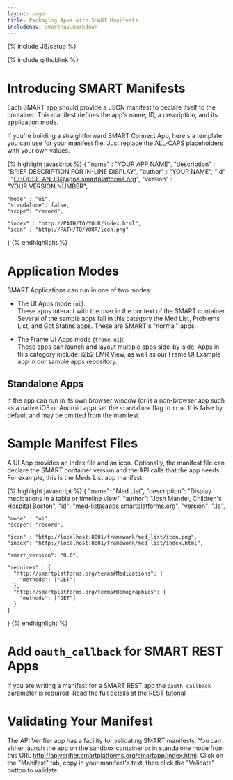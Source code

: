 ```yaml
---
layout: page
title: Packaging Apps with SMART Manifests
includenav: smartnav.markdown
---
```

{% include JB/setup %}
<div id="toc"></div>

<div class='simple_small_box'>{% include githublink %}</div>

# Introducing SMART Manifests

Each SMART app should provide a JSON manifest to declare itself to the
container. This manifest defines the app's name, ID, a description, and its
application mode.

If you're building a straightforward SMART Connect App, here's a
template you can use for your manifest file. Just replace the ALL-CAPS
placeholders with your own values.

{% highlight javascript %}
  {
    "name" : "YOUR APP NAME",
    "description" : "BRIEF DESCRIPTION FOR IN-LINE DISPLAY",
    "author" : "YOUR NAME",
    "id" : "CHOOSE-AN-ID@apps.smartplatforms.org",
    "version" : "YOUR.VERSION.NUMBER",

    "mode" : "ui",
    "standalone": false,
    "scope": "record",

    "index" : "http://PATH/TO/YOUR/index.html",
    "icon" : "http://PATH/TO/YOUR/icon.png"
  }
{% endhighlight  %}


# Application Modes

SMART Applications can run in one of two modes:

* The UI Apps mode (`ui`):  
  These apps interact with the user in the context of the SMART container.
  Several of the sample apps fall in this category the Med List, Problems
  List, and Got Statins apps. These are SMART's "normal" apps.

* The Frame UI Apps mode (`frame_ui`):  
  These apps can launch and layout multiple apps side-by-side. Apps in
  this category include: i2b2 EMR View, as well as our Frame UI Example
  app in our sample apps repository.


## Standalone Apps

If the app can run in its own browser window (or is a non-browser app
such as a native iOS or Android app) set the `standalone` flag to
`true`. It is false by default and may be omitted from the manifest.


# Sample Manifest Files

A UI App provides an index file and an icon. Optionally, the manifest file can
declare the SMART container version and the API calls that the app needs. For
example, this is the Meds List app manifest:

{% highlight javascript %}
  {
    "name":        "Med List",
    "description": "Display medications in a table or timeline view",
    "author":      "Josh Mandel, Children's Hospital Boston",
    "id":          "med-list@apps.smartplatforms.org",
    "version":     ".1a",

    "mode" : "ui",
    "scope": "record",

    "icon" : "http://localhost:8001/framework/med_list/icon.png",
    "index": "http://localhost:8001/framework/med_list/index.html",

    "smart_version": "0.6",

    "requires" : {
      "http://smartplatforms.org/terms#Medications": {
        "methods": ["GET"]
      },
      "http://smartplatforms.org/terms#Demographics": {
        "methods": ["GET"]
      }
    }
  }
{% endhighlight  %}


# Add `oauth_callback` for SMART REST Apps

If you are writing a manifest for a SMART REST app the `oauth_callback`
parameter is required. Read the full details at the [REST
tutorial](/howto/build_a_rest_app/)


# Validating Your Manifest

The API Verifier app has a facility for validating SMART manifests. You can
either launch the app on the sandbox container or in standalone mode from this
URL <http://apiverifier.smartplatforms.org/smartapp/index.html>. Click on the
"Manifest" tab, copy in your manifest's text, then click the "Validate" button
to validate.
